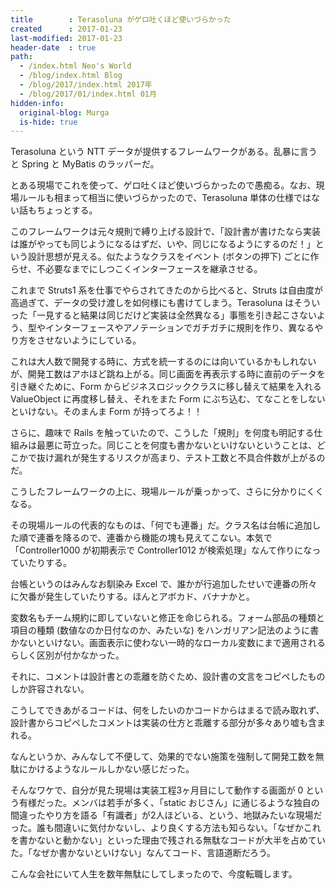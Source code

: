 ```yaml
---
title        : Terasoluna がゲロ吐くほど使いづらかった
created      : 2017-01-23
last-modified: 2017-01-23
header-date  : true
path:
  - /index.html Neo's World
  - /blog/index.html Blog
  - /blog/2017/index.html 2017年
  - /blog/2017/01/index.html 01月
hidden-info:
  original-blog: Murga
  is-hide: true
---
```


Terasoluna という NTT データが提供するフレームワークがある。乱暴に言うと Spring と MyBatis のラッパーだ。

とある現場でこれを使って、ゲロ吐くほど使いづらかったので愚痴る。なお、現場ルールも相まって相当に使いづらかったので、Terasoluna 単体の仕様ではない話もちょっとする。

このフレームワークは元々規則で縛り上げる設計で、「設計書が書けたなら実装は誰がやっても同じようになるはずだ、いや、同じになるようにするのだ！」という設計思想が見える。似たようなクラスをイベント (ボタンの押下) ごとに作らせ、不必要なまでにしつこくインターフェースを継承させる。

これまで Struts1 系を仕事でやらされてきたのから比べると、Struts は自由度が高過ぎて、データの受け渡しを如何様にも書けてしまう。Terasoluna はそういった「一見すると結果は同じだけど実装は全然異なる」事態を引き起こさないよう、型やインターフェースやアノテーションでガチガチに規則を作り、異なるやり方をさせないようにしている。

これは大人数で開発する時に、方式を統一するのには向いているかもしれないが、開発工数はアホほど跳ね上がる。同じ画面を再表示する時に直前のデータを引き継ぐために、Form からビジネスロジッククラスに移し替えて結果を入れる ValueObject に再度移し替え、それをまた Form にぶち込む、てなことをしないといけない。そのまんま Form が持ってろよ！！

さらに、趣味で Rails を触っていたので、こうした「規則」を何度も明記する仕組みは最悪に苛立った。同じことを何度も書かないといけないということは、どこかで抜け漏れが発生するリスクが高まり、テスト工数と不具合件数が上がるのだ。

こうしたフレームワークの上に、現場ルールが乗っかって、さらに分かりにくくなる。

その現場ルールの代表的なものは、「何でも連番」だ。クラス名は台帳に追加した順で連番を降るので、連番から機能の塊も見えてこない。本気で「Controller1000 が初期表示で Controller1012 が検索処理」なんて作りになっていたりする。

台帳というのはみんなお馴染み Excel で、誰かが行追加したせいで連番の所々に欠番が発生していたりする。ほんとアボカド、バナナかと。

変数名もチーム規約に即していないと修正を命じられる。フォーム部品の種類と項目の種類 (数値なのか日付なのか、みたいな) をハンガリアン記法のように書かないといけない。画面表示に使わない一時的なローカル変数にまで適用されるらしく区別が付かなかった。

それに、コメントは設計書との乖離を防ぐため、設計書の文言をコピペしたものしか許容されない。

こうしてできあがるコードは、何をしたいのかコードからはまるで読み取れず、設計書からコピペしたコメントは実装の仕方と乖離する部分が多々あり嘘も含まれる。

なんというか、みんなして不便して、効果的でない施策を強制して開発工数を無駄にかけるようなルールしかない感じだった。

そんなワケで、自分が見た現場は実装工程3ヶ月目にして動作する画面が 0 という有様だった。メンバは若手が多く、「static おじさん」に通じるような独自の間違ったやり方を語る「有識者」が2人ほどいる、という、地獄みたいな現場だった。誰も間違いに気付かないし、より良くする方法も知らない。「なぜかこれを書かないと動かない」といった理由で残される無駄なコードが大半を占めていた。「なぜか書かないといけない」なんてコード、言語道断だろう。

こんな会社にいて人生を数年無駄にしてしまったので、今度転職します。
